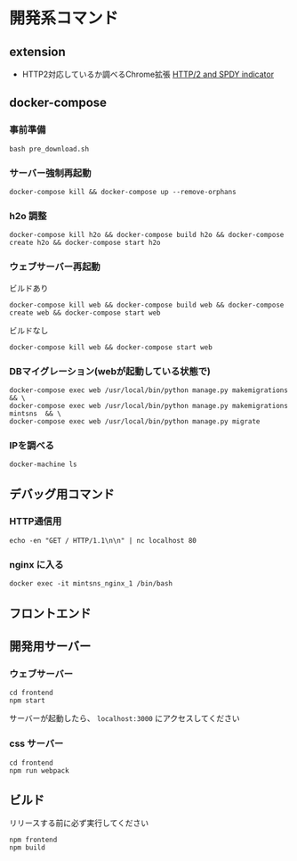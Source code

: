 # 開発系コマンド

## extension

* HTTP2対応しているか調べるChrome拡張
[HTTP/2 and SPDY indicator](https://chrome.google.com/webstore/detail/http2-and-spdy-indicator/mpbpobfflnpcgagjijhmgnchggcjblin)

## docker-compose

### 事前準備
```
bash pre_download.sh
```

### サーバー強制再起動
```
docker-compose kill && docker-compose up --remove-orphans
```

### h2o 調整
```
docker-compose kill h2o && docker-compose build h2o && docker-compose create h2o && docker-compose start h2o
```

### ウェブサーバー再起動

ビルドあり
```
docker-compose kill web && docker-compose build web && docker-compose create web && docker-compose start web
```

ビルドなし
```
docker-compose kill web && docker-compose start web
```

### DBマイグレーション(webが起動している状態で)
```
docker-compose exec web /usr/local/bin/python manage.py makemigrations && \
docker-compose exec web /usr/local/bin/python manage.py makemigrations mintsns  && \
docker-compose exec web /usr/local/bin/python manage.py migrate
```

### IPを調べる
```
docker-machine ls 
```

## デバッグ用コマンド

### HTTP通信用
```
echo -en "GET / HTTP/1.1\n\n" | nc localhost 80
```

### nginx に入る
```
docker exec -it mintsns_nginx_1 /bin/bash
```

## フロントエンド

## 開発用サーバー

### ウェブサーバー
```
cd frontend
npm start
```
サーバーが起動したら、 `localhost:3000` にアクセスしてください

### css サーバー

```
cd frontend
npm run webpack
```

## ビルド
リリースする前に必ず実行してください

```
npm frontend
npm build
```